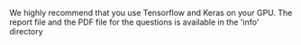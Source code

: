 We highly recommend that you use Tensorflow and Keras on your GPU.
The report file and the PDF file for the questions is available in the 'info' directory
